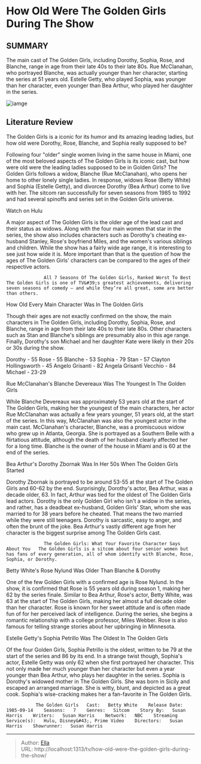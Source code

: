 # How Old Were The Golden Girls During The Show


## SUMMARY 



  The main cast of The Golden Girls, including Dorothy, Sophia, Rose, and Blanche, range in age from their late 40s to their late 80s.   Rue McClanahan, who portrayed Blanche, was actually younger than her character, starting the series at 51 years old.   Estelle Getty, who played Sophia, was younger than her character, even younger than Bea Arthur, who played her daughter in the series.  

![iamge](https://static1.srcdn.com/wordpress/wp-content/uploads/2023/07/how-old-were-the-golden-girls.jpg)

## Literature Review
The Golden Girls is a iconic for its humor and its amazing leading ladies, but how old were Dorothy, Rose, Blanche, and Sophia really supposed to be?




Following four &#34;older&#34; single women living in the same house in Miami, one of the most beloved aspects of The Golden Girls is its iconic cast, but how were old were the leading ladies supposed to be in Golden Girls? The Golden Girls follows a widow, Blanche (Rue McClanahan), who opens her home to other lonely single ladies. In response, widows Rose (Betty White) and Sophia (Estelle Getty), and divorcee Dorothy (Bea Arthur) come to live with her. The sitcom ran successfully for seven seasons from 1985 to 1992 and had several spinoffs and series set in the Golden Girls universe.




Watch on Hulu

A major aspect of The Golden Girls is the older age of the lead cast and their status as widows. Along with the four main women that star in the series, the show also includes characters such as Dorothy&#39;s cheating ex-husband Stanley, Rose&#39;s boyfriend Miles, and the women&#39;s various siblings and children. While the show has a fairly wide age range, it is interesting to see just how wide it is. More important than that is the question of how the ages of The Golden Girls&#39; characters can be compared to the ages of their respective actors.

                  All 7 Seasons Of The Golden Girls, Ranked Worst To Best   The Golden Girls is one of TV&#39;s greatest achievements, delivering seven seasons of comedy — and while they’re all great, some are better than others.    


 How Old Every Main Character Was In The Golden Girls 
         




Though their ages are not exactly confirmed on the show, the main characters in The Golden Girls, including Dorothy, Sophia, Rose, and Blanche, range in age from their late 40s to their late 80s. Other characters such as Stan and Blanche&#39;s siblings are presumably also in this age range. Finally, Dorothy&#39;s son Michael and her daughter Kate were likely in their 20s or 30s during the show.

  Dorothy - 55   Rose - 55   Blanche - 53   Sophia - 79   Stan - 57   Clayton Hollingsworth - 45   Angelo Grisanti - 82   Angela Grisanti Vecchio - 84   Michael - 23-29  



 Rue McClanahan&#39;s Blanche Devereaux Was The Youngest In The Golden Girls 
          

While Blanche Devereaux was approximately 53 years old at the start of The Golden Girls, making her the youngest of the main characters, her actor Rue McClanahan was actually a few years younger, 51 years old, at the start of the series. In this way, McClanahan was also the youngest actor in the main cast. McClanahan&#39;s character, Blanche, was a promiscuous widow who grew up in Atlanta, Georgia. She is portrayed as a Southern Belle with a flirtatious attitude, although the death of her husband clearly affected her for a long time. Blanche is the owner of the house in Miami and is 60 at the end of the series.






 Bea Arthur&#39;s Dorothy Zbornak Was In Her 50s When The Golden Girls Started 
          

Dorothy Zbornak is portrayed to be around 53-55 at the start of The Golden Girls and 60-62 by the end. Surprisingly, Dorothy&#39;s actor, Bea Arthur, was a decade older, 63. In fact, Arthur was tied for the oldest of The Golden Girls lead actors. Dorothy is the only Golden Girl who isn&#39;t a widow in the series, and rather, has a deadbeat ex-husband, Golden Girls&#39; Stan, whom she was married to for 38 years before he cheated. That means the two married while they were still teenagers. Dorothy is sarcastic, easy to anger, and often the brunt of the joke. Bea Arthur&#39;s vastly different age from her character is the biggest surprise among The Golden Girls cast.

                  The Golden Girls: What Your Favorite Character Says About You   The Golden Girls is a sitcom about four senior women but has fans of every generation, all of whom identify with Blanche, Rose, Sophia, or Dorothy.    






 Betty White&#39;s Rose Nylund Was Older Than Blanche &amp; Dorothy 
          

One of the few Golden Girls with a confirmed age is Rose Nylund. In the show, it is confirmed that Rose is 55 years old during season 1, making her 62 by the series finale. Similar to Bea Arthur, Rose&#39;s actor, Betty White, was 63 at the start of The Golden Girls, making her almost a full decade older than her character. Rose is known for her sweet attitude and is often made fun of for her perceived lack of intelligence. During the series, she begins a romantic relationship with a college professor, Miles Webber. Rose is also famous for telling strange stories about her upbringing in Minnesota.



 Estelle Getty&#39;s Sophia Petrillo Was The Oldest In The Golden Girls 
          




Of the four Golden Girls, Sophia Petrillo is the oldest, written to be 79 at the start of the series and 86 by its end. In a strange twist though, Sophia&#39;s actor, Estelle Getty was only 62 when she first portrayed her character. This not only made her much younger than her character but even a year younger than Bea Arthur, who plays her daughter in the series. Sophia is Dorothy&#39;s widowed mother in The Golden Girls. She was born in Sicily and escaped an arranged marriage. She is witty, blunt, and depicted as a great cook. Sophia&#39;s wise-cracking makes her a fan-favorite in The Golden Girls.

               The Golden Girls   Cast:   Betty White    Release Date:   1985-09-14    Seasons:   7    Genres:   Sitcom    Story By:   Susan Harris    Writers:   Susan Harris    Network:   NBC    Streaming Service(s):   Hulu, Disney&#43;, Prime Video    Directors:   Susan Harris    Showrunner:   Susan Harris      

---

> Author: [Ella](https://instagram.hk.cn/)  
> URL: http://localhost:1313/tv/how-old-were-the-golden-girls-during-the-show/  

